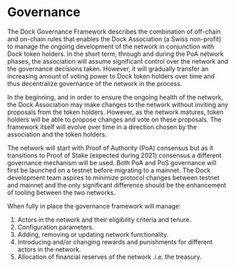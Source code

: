 # Governance



The Dock Governance Framework describes the combination of off-chain and on-chain rules that enables the Dock Association \(a Swiss non-profit\) to manage the ongoing development of the network in conjunction with Dock token holders. In the short term, through and during the PoA network phases, the association will assume significant control over the network and the governance decisions taken. However, it will gradually transfer an increasing amount of voting power to Dock token holders over time and thus decentralize governance of the network in the process. 

In the beginning, and in order to ensure the ongoing health of the network, the Dock Association may make changes to the network without inviting any proposals from the token holders. However, as the network matures, token holders will be able to propose changes and vote on these proposals. The framework itself will evolve over time in a direction chosen by the association and the token holders.

The network will start with Proof of Authority \(PoA\) consensus but as it transitions to Proof of Stake \(expected during 2021\) consensus a different governance mechanism will be used. Both PoA and PoS governance will first be launched on a testnet before migrating to a mainnet. The Dock development team aspires to minimize protocol changes between testnet and mainnet and the only significant difference should be the enhancement of tooling between the two networks.

When fully in place the governance framework will manage:

1. Actors in the network and their eligibility criteria and tenure.
2. Configuration parameters.
3. Adding, removing or updating network functionality.
4. Introducing and/or changing rewards and punishments for different actors in the network.
5. Allocation of financial reserves of the network .i.e. the treasury.



